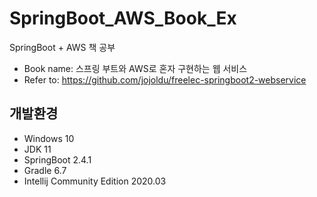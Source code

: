 # SpringBoot_AWS_Book_Ex
SpringBoot + AWS 책 공부

- Book name: 스프링 부트와 AWS로 혼자 구현하는 웹 서비스
- Refer to: https://github.com/jojoldu/freelec-springboot2-webservice

## 개발환경
- Windows 10
- JDK 11
- SpringBoot 2.4.1
- Gradle 6.7
- Intellij Community Edition 2020.03

